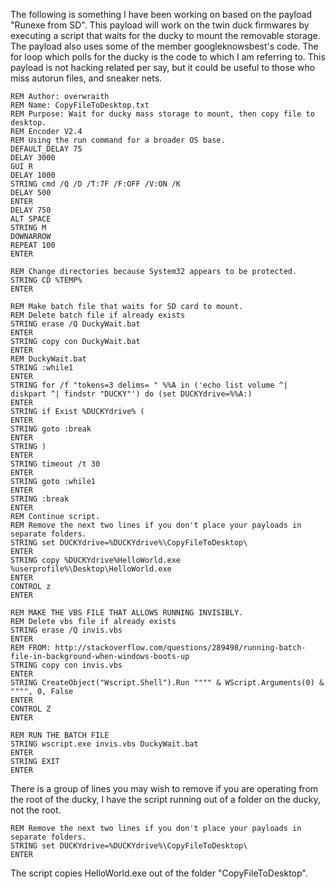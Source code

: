 The following is something I have been working on based on the payload "Runexe from SD". This payload will work on the twin duck firmwares by executing a script that waits for the ducky to mount the removable storage. The payload also uses some of the member googleknowsbest's code. The for loop which polls for the ducky is the code to which I am referring to. This payload is not hacking related per say, but it could be useful to those who miss autorun files, and sneaker nets.

```
REM Author: overwraith
REM Name: CopyFileToDesktop.txt
REM Purpose: Wait for ducky mass storage to mount, then copy file to desktop. 
REM Encoder V2.4
REM Using the run command for a broader OS base. 
DEFAULT_DELAY 75
DELAY 3000
GUI R
DELAY 1000
STRING cmd /Q /D /T:7F /F:OFF /V:ON /K
DELAY 500
ENTER
DELAY 750
ALT SPACE
STRING M
DOWNARROW
REPEAT 100
ENTER

REM Change directories because System32 appears to be protected. 
STRING CD %TEMP%
ENTER

REM Make batch file that waits for SD card to mount. 
REM Delete batch file if already exists
STRING erase /Q DuckyWait.bat
ENTER
STRING copy con DuckyWait.bat
ENTER
REM DuckyWait.bat
STRING :while1
ENTER
STRING for /f "tokens=3 delims= " %%A in ('echo list volume ^| diskpart ^| findstr "DUCKY"') do (set DUCKYdrive=%%A:)
ENTER
STRING if Exist %DUCKYdrive% (
ENTER
STRING goto :break
ENTER
STRING )
ENTER
STRING timeout /t 30
ENTER
STRING goto :while1
ENTER
STRING :break
ENTER
REM Continue script.
REM Remove the next two lines if you don't place your payloads in separate folders. 
STRING set DUCKYdrive=%DUCKYdrive%\CopyFileToDesktop\
ENTER
STRING copy %DUCKYdrive%HelloWorld.exe %userprofile%\Desktop\HelloWorld.exe
ENTER
CONTROL z
ENTER

REM MAKE THE VBS FILE THAT ALLOWS RUNNING INVISIBLY.
REM Delete vbs file if already exists
STRING erase /Q invis.vbs
ENTER
REM FROM: http://stackoverflow.com/questions/289498/running-batch-file-in-background-when-windows-boots-up
STRING copy con invis.vbs
ENTER
STRING CreateObject("Wscript.Shell").Run """" & WScript.Arguments(0) & """", 0, False
ENTER
CONTROL Z
ENTER

REM RUN THE BATCH FILE
STRING wscript.exe invis.vbs DuckyWait.bat
ENTER
STRING EXIT
ENTER
```

There is a group of lines you may wish to remove if you are operating from the root of the ducky, I have the script running out of a folder on the ducky, not the root.

```
REM Remove the next two lines if you don't place your payloads in separate folders. 
STRING set DUCKYdrive=%DUCKYdrive%\CopyFileToDesktop\
ENTER
```
The script copies HelloWorld.exe out of the folder "CopyFileToDesktop".
